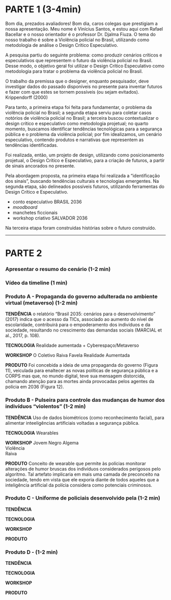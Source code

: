 # PARTE 1 (3-4min)

Bom dia, prezados avaliadores! Bom dia, caros colegas que prestigiam a nossa apresentação. Meu nome é Vinícius Santos, e estou aqui com Rafael Bacellar e o nosso orientador é o professor Dr. Djalma Fiuza. O tema do nosso trabalho é sobre 
a Violência policial no Brasil, utilizando como metodologia de análise o Design Crítico Especulativo.

 A pesquisa partiu do seguinte problema: como produzir cenários críticos e especulativos que representem o futuro da violência policial no Brasil. Desse modo, o objetivo geral foi utilizar o Design Crítico Especulativo como metodologia para tratar o problema da violência policial no Brasil. 
 
 O trabalho da premissa que o designer, enquanto pesquisador, deve investigar dados do passado disponíveis no presente para inventar futuros e fazer com que estes se tornem possíveis (ou sejam evitados).             Krippendorff (2000)

Para tanto, a primeira etapa foi feita para fundamentar, o problema da violência policial no Brasil; a segunda etapa serviu para coletar casos notórios de violência policial no Brasil; a terceira buscou contextualizar o design crítico e especulativo como metodologia projetual; no quarto momento, buscamos identificar tendências tecnológicas para a segurança pública e o problema da violência policial; por fim idealizamos, um cenário especulativo,  contendo produtos e narrativas que representem as tendências identificadas.

Foi realizada, então, um projeto de design, utilizando como posicionamento projetual, o Design Crítico e Especulativo, para a criação de futuros, a partir de sinais ancorados no presente. 

Pela abordagem proposta, na primeira etapa foi realizada a “identificação dos sinais”, buscando tendências culturais e tecnologias emergentes.  Na segunda etapa, são delineados possíveis futuros, utilizando ferramentas do Design Crítico e Especulativo.
- conto especulativo BRASIL 2036
- _moodboard_
- manchetes ficcionais
- workshop criativo SALVADOR 2036

Na terceira etapa foram construidas histórias sobre o futuro construído.

----------

# PARTE 2

### Apresentar o resumo do cenário (1-2 min)


### Vídeo da timeline (1 min)


### Produto A - Propaganda do governo adulterada no ambiente virtual (metaverso) (1-2 min)

**TENDÊNCIA**
o relatório “Brasil 2035: cenários para o desenvolvimento” (2017) indica que o acesso da TICs, associado ao aumento do nível de escolaridade, contribuirá para o empoderamento dos indivíduos e da sociedade, resultando no crescimento das demandas sociais (MARCIAL et al., 2017, p. 108).

**TECNOLOGIA**
Realidade aumentada + Cyberespaço/Metaverso

**WORKSHOP**
O Coletivo
Raiva
Favela
Realidade Aumentada

**PRODUTO**
Foi concebida a ideia de uma propaganda do governo (Figura 11), veiculada para enaltecer as novas políticas de segurança pública e a CORPS mas que, no mundo digital, teve sua mensagem distorcida, chamando atenção para as mortes ainda provocadas pelos agentes da polícia em 2036 (Figura 12).


### Produto B - Pulseira para controle das mudanças de humor dos indivíduos “violentos” (1-2 min)

**TENDÊNCIA**
Uso de dados biométricos (como reconhecimento facial), para alimentar inteeligências artificiais voltadas a segurança pública.

**TECNOLOGIA**
Wearables

**WORKSHOP**
Jovem Negro 
Algema  
Violência  
Raiva

**PRODUTO**
Conceito de wearable que permite às polícias monitorar alterações de humor bruscas dos indivíduos considerados perigosos pelo algoritmo. Tal artefato implicaria em mais uma camada de preconceito na sociedade, tendo em vista que ele exporia diante de todos aqueles que a inteligência artificial da polícia considera como potenciais criminosos.



### Produto C - Uniforme de policiais desenvolvido pela (1-2 min)

**TENDÊNCIA**

**TECNOLOGIA**

**WORKSHOP**

**PRODUTO**



### Produto D - (1-2 min)

**TENDÊNCIA**

**TECNOLOGIA**

**WORKSHOP**

**PRODUTO**
